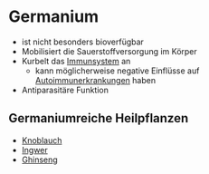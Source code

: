 # Germanium
- ist nicht besonders bioverfügbar
- Mobilisiert die Sauerstoffversorgung im Körper
- Kurbelt das [Immunsystem](../../Glossar/Immunsystem.md) an
	- kann möglicherweise negative Einflüsse auf [Autoimmunerkrankungen](../../Menschlicher_Körper/Leiden/Autoimmunerkrankungen.md) haben
- Antiparasitäre Funktion

## Germaniumreiche Heilpflanzen
- [Knoblauch](../Rohstoffe/Knoblauch.md)
- [Ingwer](../Rohstoffe/Ingwer.md)
- [Ghinseng](../Rohstoffe/Ghinseng.md)